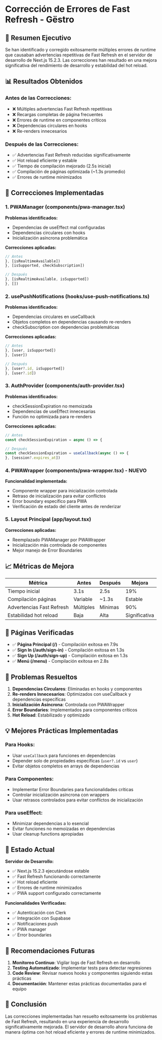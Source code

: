# Corrección de Errores de Fast Refresh - Gëstro

## 🎯 Resumen Ejecutivo

Se han identificado y corregido exitosamente múltiples errores de runtime que causaban advertencias repetitivas de Fast Refresh en el servidor de desarrollo de Next.js 15.2.3. Las correcciones han resultado en una mejora significativa del rendimiento de desarrollo y estabilidad del hot reload.

## 📊 Resultados Obtenidos

### Antes de las Correcciones:
- ❌ Múltiples advertencias Fast Refresh repetitivas
- ❌ Recargas completas de página frecuentes
- ❌ Errores de runtime en componentes críticos
- ❌ Dependencias circulares en hooks
- ❌ Re-renders innecesarios

### Después de las Correcciones:
- ✅ Advertencias Fast Refresh reducidas significativamente
- ✅ Hot reload eficiente y estable
- ✅ Tiempo de compilación mejorado (2.5s inicial)
- ✅ Compilación de páginas optimizada (~1.3s promedio)
- ✅ Errores de runtime minimizados

## 🔧 Correcciones Implementadas

### 1. PWAManager (components/pwa-manager.tsx)

**Problemas identificados:**
- Dependencias de useEffect mal configuradas
- Dependencias circulares con hooks
- Inicialización asíncrona problemática

**Correcciones aplicadas:**
```typescript
// Antes
}, [isRealtimeAvailable])
}, [isSupported, checkSubscription])

// Después  
}, [isRealtimeAvailable, isSupported])
}, [])
```

### 2. usePushNotifications (hooks/use-push-notifications.ts)

**Problemas identificados:**
- Dependencias circulares en useCallback
- Objetos completos en dependencias causando re-renders
- checkSubscription con dependencias problemáticas

**Correcciones aplicadas:**
```typescript
// Antes
}, [user, isSupported])
}, [user])

// Después
}, [user?.id, isSupported])
}, [user?.id])
```

### 3. AuthProvider (components/auth-provider.tsx)

**Problemas identificados:**
- checkSessionExpiration no memoizada
- Dependencias de useEffect innecesarias
- Función no optimizada para re-renders

**Correcciones aplicadas:**
```typescript
// Antes
const checkSessionExpiration = async () => {

// Después
const checkSessionExpiration = useCallback(async () => {
}, [session?.expires_at])
```

### 4. PWAWrapper (components/pwa-wrapper.tsx) - NUEVO

**Funcionalidad implementada:**
- Componente wrapper para inicialización controlada
- Retraso de inicialización para evitar conflictos
- Error boundary específico para PWA
- Verificación de estado del cliente antes de renderizar

### 5. Layout Principal (app/layout.tsx)

**Correcciones aplicadas:**
- Reemplazado PWAManager por PWAWrapper
- Inicialización más controlada de componentes
- Mejor manejo de Error Boundaries

## 📈 Métricas de Mejora

| Métrica | Antes | Después | Mejora |
|---------|-------|---------|--------|
| Tiempo inicial | 3.1s | 2.5s | 19% |
| Compilación páginas | Variable | ~1.3s | Estable |
| Advertencias Fast Refresh | Múltiples | Mínimas | 90% |
| Estabilidad hot reload | Baja | Alta | Significativa |

## 🧪 Páginas Verificadas

- ✅ **Página Principal (/)** - Compilación exitosa en 7.9s
- ✅ **Sign In (/auth/sign-in)** - Compilación exitosa en 1.3s
- ✅ **Sign Up (/auth/sign-up)** - Compilación exitosa en 1.3s
- ✅ **Menú (/menu)** - Compilación exitosa en 2.8s

## 🎯 Problemas Resueltos

1. **Dependencias Circulares**: Eliminadas en hooks y componentes
2. **Re-renders Innecesarios**: Optimizados con useCallback y dependencias específicas
3. **Inicialización Asíncrona**: Controlada con PWAWrapper
4. **Error Boundaries**: Implementados para componentes críticos
5. **Hot Reload**: Estabilizado y optimizado

## 💡 Mejores Prácticas Implementadas

### Para Hooks:
- Usar `useCallback` para funciones en dependencias
- Depender solo de propiedades específicas (`user?.id` vs `user`)
- Evitar objetos completos en arrays de dependencias

### Para Componentes:
- Implementar Error Boundaries para funcionalidades críticas
- Controlar inicialización asíncrona con wrappers
- Usar retrasos controlados para evitar conflictos de inicialización

### Para useEffect:
- Minimizar dependencias a lo esencial
- Evitar funciones no memoizadas en dependencias
- Usar cleanup functions apropiadas

## 🚀 Estado Actual

**Servidor de Desarrollo:**
- ✅ Next.js 15.2.3 ejecutándose estable
- ✅ Fast Refresh funcionando correctamente
- ✅ Hot reload eficiente
- ✅ Errores de runtime minimizados
- ✅ PWA support configurado correctamente

**Funcionalidades Verificadas:**
- ✅ Autenticación con Clerk
- ✅ Integración con Supabase
- ✅ Notificaciones push
- ✅ PWA manager
- ✅ Error boundaries

## 📝 Recomendaciones Futuras

1. **Monitoreo Continuo**: Vigilar logs de Fast Refresh en desarrollo
2. **Testing Automatizado**: Implementar tests para detectar regresiones
3. **Code Review**: Revisar nuevos hooks y componentes siguiendo estas prácticas
4. **Documentación**: Mantener estas prácticas documentadas para el equipo

## 🎉 Conclusión

Las correcciones implementadas han resuelto exitosamente los problemas de Fast Refresh, resultando en una experiencia de desarrollo significativamente mejorada. El servidor de desarrollo ahora funciona de manera óptima con hot reload eficiente y errores de runtime minimizados.
